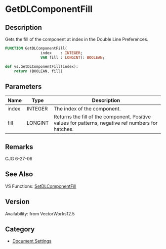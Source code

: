 # GetDLComponentFill

## Description
Gets the fill of the component at index in the Double Line Preferences.

```pascal
FUNCTION GetDLComponentFill(
				index    : INTEGER;
				VAR fill : LONGINT): BOOLEAN;
```

```python
def vs.GetDLComponentFill(index):
    return (BOOLEAN, fill)
```

## Parameters
|Name|Type|Description|
|---|---|---|
|index|INTEGER|The index of the component.|
|fill|LONGINT|Returns the fill of the component.  Positive values for patterns, negative ref numbers for hatches.|

## Remarks
CJG 6-27-06

## See Also
VS Functions:
[SetDLComponentFill](SetDLComponentFill.md)

## Version
Availability: from VectorWorks12.5

## Category
* [Document Settings](../Categories/Document%20Settings.md)
